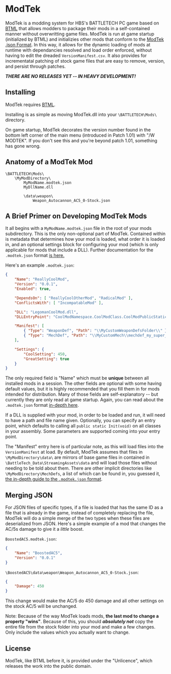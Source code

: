 # ModTek

ModTek is a modding system for HBS's BATTLETECH PC game based on [BTML](https://github.com/Mpstark/BattleTechModLoader) that allows modders to package their mods in a self-contained manner without overwritting game files. ModTek is run at game startup (initialized by BTML) and initializies other mods that conform to the [ModTek .json Format](). In this way, it allows for the dynamic loading of mods at runtime with dependancies resolved and load order enforced, without having to edit the dreaded `VersionManifest.csv`. It also provides for incrementatal patching of stock game files that are easy to remove, version, and persist through patches.

***THERE ARE NO RELEASES YET -- IN HEAVY DEVELOPMENT!***

## Installing

ModTek requires [BTML](https://github.com/Mpstark/BattleTechModLoader).

Installing is as simple as moving ModTek.dll into your `\BATTLETECH\Mods\` directory.

On game startup, ModTek decorates the version number found in the bottom left corner of the main menu (introduced in Patch 1.01) with "/W MODTEK". If you don't see this and you're beyond patch 1.01, something has gone wrong.

## Anatomy of a ModTek Mod

```
\BATTLETECH\Mods\
    \MyModDirectory\
        MyModName.modtek.json
        MyDllName.dll

        \data\weapon\
            Weapon_Autocannon_AC5_0-Stock.json
```

## A Brief Primer on Developing ModTek Mods

It all begins with a `MyModName.modtek.json` file in the root of your mods subdirectory. This is the only non-optional part of ModTek. Contained within is metadata that determines how your mod is loaded, what order it is loaded in, and an optional settings block for configuring your mod (which is only applicable for mods that include a DLL). Further documentation for the `.modtek.json` format [is here.]() 

Here's an example `.modtek.json`:

```JSON
{
    "Name": "ReallyCoolMod",
    "Version": "0.0.1",
    "Enabled": true,

    "DependsOn": [ "ReallyCoolOtherMod", "RadicalMod" ],
    "ConflictsWith": [ "IncompatableMod" ],

    "DLL": "LegomanCoolMod.dll",
    "DLLEntryPoint": "CoolModNamespace.CoolModClass.CoolModPublicStaticMethod",

    "Manifest": [
        { "Type": "WeaponDef", "Path": "\\MyCustomWeaponDefsFolder\\" }
        { "Type": "MechDef", "Path": "\\MyCustomMech\\mechdef_my_super_mech.json" }
    ],

    "Settings": {
        "CoolSetting": 450,
        "GreatSetting": true
    }
}
```

The only required field is "Name" which must be **unique** between all installed mods in a session. The other fields are optional with some having default values, but it is highly recommended that you fill them in for mods intended for distribution. Many of those fields are self-explanatory -- but currently they are only read at game startup. Again, you can read about the `.modtek.json` format [in-depth here]().

If a DLL is supplied with your mod, in order to be loaded and run, it will need to have a path and file name given. Optionally, you can specify an entry point, which defaults to calling all `public static Init(void)` on all classes in your assembly. Some parameters are supported coming into your entry point.

The "Manifest" entry here is of particular note, as this will load files into the `VersionManifest` at load. By default, ModTek assumes that files in `\MyModDirectory\data\` are mirrors of base game files in contained in `\BattleTech_Data\StreamingAssets\data` and will load those files without needing to be told about them. There are other implicit directories like `\MyModDirectory\MechDefs`, a list of which can be found in, you guessed it, [the in-depth guide to the `.modtek.json` format]().

## Merging JSON

For JSON files of specific types, if a file is loaded that has the same ID as a file that is already in the game, instead of completely replacing the file, ModTek will do a simple merge of the two types when these files are deserialized from JSON. Here's a simple example of a mod that changes the AC/5s damage to give it a *little* boost.

`BoostedAC5.modtek.json`:

```JSON
{
    "Name": "BoostedAC5",
    "Version": "0.0.1"
}
```

`\BoostedAC5\data\weapon\Weapon_Autocannon_AC5_0-Stock.json`:

```JSON
{
    "Damage": 450
}
```

This change would make the AC/5 do 450 damage and all other settings on the stock AC/5 will be unchanged.

Note: Because of the way ModTek loads mods, **the last mod to change a property "wins"**. Because of this, you should ***absolutely not*** copy the entire file from the stock folder into your mod and make a few changes. Only include the values which you actually want to change.

## License

ModTek, like BTML before it, is provided under the "Unlicence", which releases the work into the public domain.
